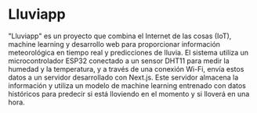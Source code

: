 # Lluviapp
"Lluviapp" es un proyecto que combina el Internet de las cosas (IoT), machine learning y desarrollo web para proporcionar información meteorológica en tiempo real y predicciones de lluvia. El sistema utiliza un microcontrolador ESP32 conectado a un sensor DHT11 para medir la humedad y la temperatura, y a través de una conexión Wi-Fi, envía estos datos a un servidor desarrollado con Next.js. Este servidor almacena la información y utiliza un modelo de machine learning entrenado con datos históricos para predecir si está lloviendo en el momento y si lloverá en una hora.
